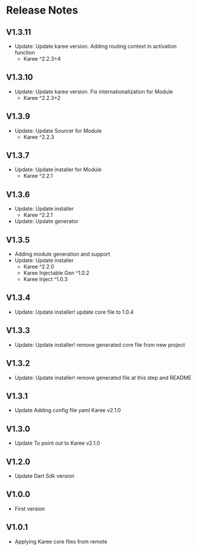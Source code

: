 # Release Notes

## V1.3.11
 * Update: Update karee version. Adding routing context in activation function 
    - Karee ^2.2.3+4
## V1.3.10
 * Update: Update karee version. Fix internationalization for Module 
    - Karee ^2.2.3+2
## V1.3.9
 * Update: Update Sourcer for Module 
    - Karee ^2.2.3
## V1.3.7
 * Update: Update installer for Module 
    - Karee ^2.2.1
## V1.3.6
 * Update: Update installer 
    - Karee ^2.2.1
 * Update: Update generator
## V1.3.5
 * Adding module generation and support
 * Update: Update installer 
    - Karee ^2.2.0
    - Karee Injectable Gen ^1.0.2
    - Karee Inject ^1.0.3
## V1.3.4
 * Update: Update installer! update core file to 1.0.4
## V1.3.3
 * Update: Update installer! remove generated core file from new project
## V1.3.2
 * Update: Update installer! remove generated file at this step and README
## V1.3.1
 * Update Adding config file yaml Karee v2.1.0
## V1.3.0
 * Update To point out to Karee v2.1.0
## V1.2.0
 * Update Dart Sdk version
## V1.0.0
 * First version
## V1.0.1
 * Applying Karee core files from remote